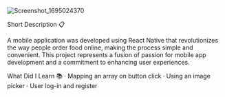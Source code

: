 ![Screenshot_1695024370](https://github.com/Ilia-Tarashvili/uber-eats/assets/122465501/7ffe8d66-f1f6-4a1c-8a40-d864adbca7a7)


Short Description 📋

A mobile application was developed using React Native that revolutionizes the way people order food online, making the process simple and convenient. This project represents a fusion of passion for mobile app development and a commitment to enhancing user experiences.

What Did I Learn 📚
· Mapping an array on button click
· Using an image picker
· User log-in and register


